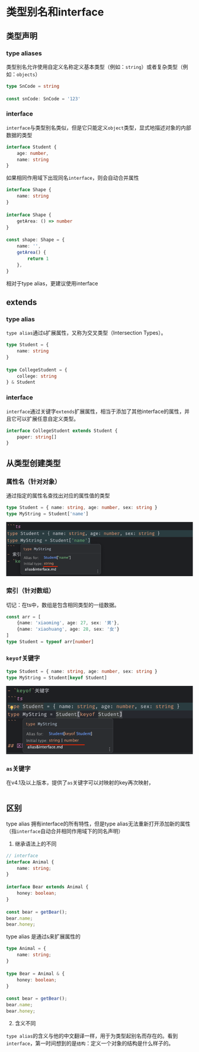 # 类型别名和interface

## 类型声明

### type aliases

类型别名允许使用自定义名称定义基本类型（例如：`string`）或者复杂类型（例如：`objects`）

```ts
type SnCode = string

const snCode: SnCode = '123'
```

### interface

`interface`与类型别名类似，但是它只能定义`object`类型，显式地描述对象的内部数据的类型

```ts
interface Student {
    age: number,
    name: string
}
```

如果相同作用域下出现同名`interface`，则会自动合并属性

```ts
interface Shape {
    name: string
}

interface Shape {
    getArea: () => number
}

const shape: Shape = {
    name: '',
    getArea() {
        return 1
    },
}
```

相对于type alias，更建议使用interface

## extends

### type alias

`type alias`通过`&`扩展属性，又称为交叉类型（Intersection Types）。

```ts
type Student = {
    name: string
}

type CollegeStudent = {
    college: string
} & Student
```

### interface

`interface`通过关键字`extends`扩展属性，相当于添加了其他interface的属性，并且它可以扩展任意自定义类型。

```ts
interface CollegeStudent extends Student {
    paper: string[]
}

```

## 从类型创建类型

### 属性名（针对对象）

通过指定的属性名查找出对应的属性值的类型

```ts
type Student = { name: string, age: number, sex: string }
type MyString = Student['name']
```

![img.png](/imgs/typescript/type-to-type-1.png)

### 索引（针对数组）

切记：在ts中，数组是包含相同类型的一组数据。

```ts
const arr = [
    {name: 'xiaoming', age: 27, sex: '男'},
    {name: 'xiaohuang', age: 28, sex: '女'}
]
type Student = typeof arr[number]
```

### `keyof`关键字

```ts
type Student = { name: string, age: number, sex: string }
type MyString = Student[keyof Student]

```

![img.png](/imgs/typescript/type-to-type-2.png)

### `as`关键字

在v4.1及以上版本，提供了`as`关键字可以对映射的key再次映射，

```ts

```

## 区别

type alias 拥有interface的所有特性，但是type alias无法重新打开添加新的属性（指`interface`自动合并相同作用域下的同名声明）

1. 继承语法上的不同

```ts
// interface
interface Animal {
    name: string;
}

interface Bear extends Animal {
    honey: boolean;
}

const bear = getBear();
bear.name;
bear.honey;
```

type alias 是通过`&`来扩展属性的

```ts
type Animal = {
    name: string;
}

type Bear = Animal & {
    honey: boolean;
}

const bear = getBear();
bear.name;
bear.honey;
```

2. 含义不同

`type alias`的含义与他的中文翻译一样，用于为类型起别名而存在的。看到`interface`，第一时间想到的是`结构`：定义一个对象的结构是什么样子的。

